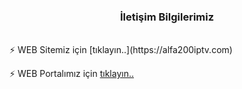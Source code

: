 ### <div align="center">İletişim Bilgilerimiz</div>  
  <br>
<title>Alfa</title>
⚡ WEB Sitemiz için [tıklayın..](https://alfa200iptv.com)  
  
⚡ WEB Portalımız için [tıklayın..](https://w100p.com)  
